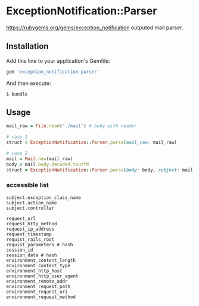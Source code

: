 # ExceptionNotification::Parser

https://rubygems.org/gems/exception_notification outputed mail parser.

## Installation

Add this line to your application's Gemfile:

```ruby
gem 'exception_notification-parser'
```

And then execute:

    $ bundle

## Usage

```ruby
mail_raw = File.read('./mail') # body with header

# case 1
struct = ExceptionNotification::Parser.parse(mail_raw: mail_raw)

# case 2
mail = Mail.new(mail_raw)
body = mail.body.decoded.toutf8
struct = ExceptionNotification::Parser.parse(body: body, subject: mail.suject)
```

### accessible list
```
subject.exception_class_name
subject.action_name
subject.controller

request_url
request_http_method
request_ip_address
request_timestamp
requist_rails_root
requist_parameters # hash
session_id
session_data # hash
environment_content_length
environment_content_type
environment_http_host
environment_http_user_agent
environment_remote_addr
environment_request_path
environment_request_uri
environment_request_method
```
